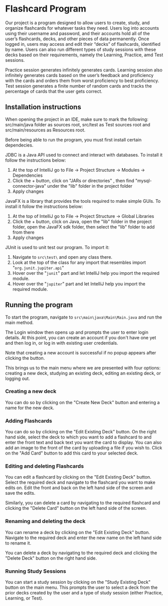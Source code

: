 # Flashcard Program

Our project is a program designed to allow users to create, study, and organize flashcards for whatever tasks they need. Users log into accounts using their username and password, and their accounts hold all of the user’s flashcards, decks, and other pieces of data permanently. Once logged in, users may access and edit their “decks” of flashcards, identified by name. Users can also run different types of study sessions with these decks based on their requirements, namely the Learning, Practice, amd Test sessions.

Practice session generates infinitely generates cards.
Learning session also infinitely generates cards based on the user’s feedback and proficiency with the cards and orders them from worst proficiency to best proficiency.
Test session generates a finite number of random cards and tracks the percentage of cards that the user gets correct.

## Installation instructions

When opening the project in an IDE, make sure to mark the following: src/main/java folder as sources root, src/test as Test sources root and src/main/resources as Resources root.

Before being able to run the program, you must first install certain dependecies.

JDBC is a Java API used to connect and interact with databases. To install it follow the instructions below:
1. At the top of IntelliJ go to File -> Project Structure -> Modules -> Dependencies
2. Click the + button, click on "JARs or directories" , then find "mysql-connector-java" under the "lib" folder in the project folder
3. Apply changes

JavaFX is a library that provides the tools required to make simple GUIs. To install it follow the instructions below:
1. At the top of IntelliJ go to File -> Project Structure -> Global Libraries
2. Click the + button, click on Java, open the "lib" folder in the project folder, open the JavaFX sdk folder, then select the "lib" folder to add from there
3. Apply changes

JUnit is used to unit test our program. To import it:
1. Navigate to `src\test\` and open any class there. 
2. Look at the top of the class for any import that resembles import "`org.junit.jupiter.api`"
3. Hover over the "`junit`" part and let IntelliJ help you import the required module.
4. Hover over the "`jupiter`" part and let IntelliJ help you import the required module.

## Running the program

To start the program, navigate to `src\main\java\Main\Main.java` and run the main method.

The Login window then opens up and prompts the user to enter login details. At this point, you can create an account if you don't have one yet and then log in, or log in with existing user credentials.

Note that creating a new account is successful if no popup appears after clicking the button.

This brings us to the main menu where we are presented with four options: creating a new deck, studying an existing deck, editing an existing deck, or logging out.

### Creating a new deck

You can do so by clicking on the "Create New Deck" button and entering a name for the new deck.

### Adding Flashcards

You can do so by clicking on the "Edit Existing Deck" button. On the right hand side, select the deck to which you want to add a flashcard to and enter the front text and back text you want the card to display. You can also add an image to the front of the card by uploading a file if you wish to. Click on the "Add Card" button to add this card to your selected deck.

### Editing and deleting Flashcards

You can edit a flashcard by clicking on the "Edit Existing Deck" button. Select the required deck and navigate to the flashcard you want to make edits on. Edit the front and back on the left hand side of the screen and save the edits. 

Similarly, you can delete a card by navigating to the required flashcard and clicking the "Delete Card" button on the left hand side of the screen.

### Renaming and deleting the deck

You can rename a deck by clicking on the "Edit Existing Deck" button. Navigate to the required deck and enter the new name on the left hand side to rename it. 

You can delete a deck by navigating to the required deck and clicking the "Delete Deck" button on the right hand side.

### Running Study Sessions

You can start a study session by clicking on the "Study Existing Deck" button on the main menu. This prompts the user to select a deck from the prior decks created by the user and a type of study session (either Practice, Learning, or Test).
